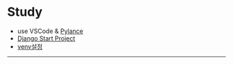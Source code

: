# Study
 - use VSCode & [Pylance](https://marketplace.visualstudio.com/items?itemName=ms-python.vscode-pylance)
 - [Django Start Project](https://www.notion.so/Django-Start-Project-785c60e07afc437080fd3e50971ef8cb)
 - [venv설정](https://www.notion.so/venv-286311c394c34e43bff86f889170de94)

------
